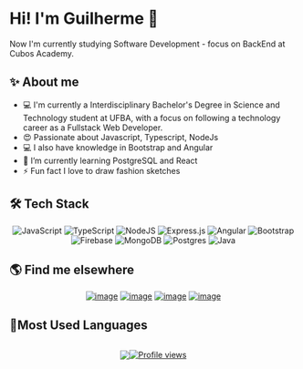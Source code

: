 

<!--
Here are some ideas to get you started:

- 🔭 I’m currently working on ...
- 🌱 I’m currently learning ...
- 👯 I’m looking to collaborate on ...
- 🤔 I’m looking for help with ...
- 💬 Ask me about ...
- 📫 How to reach me: ...
- 😄 Pronouns: ...
- ⚡ Fun fact: ...
-->
<h1>Hi! I'm Guilherme 👋</h1>

<!-- <img align="right" src="https://github.com/MeIzSaiPranav/MeIzSaiPranav/blob/main/gifs/multi.gif"  width='220' height="190" /> -->

 Now I'm currently studying Software Development - focus on BackEnd at Cubos Academy.


##  ✨ About me

<ul>
  <li>
     💻 I'm currently a Interdisciplinary Bachelor's Degree in Science and Technology student at UFBA, with a focus on following a technology career as a Fullstack Web Developer.
  </li>
    <li>😍 Passionate about Javascript, Typescript, NodeJs</li>
   <li>💻 I also have knowledge in Bootstrap and Angular</li>
  <li> 🧠 I’m currently learning PostgreSQL and React </li>
 <li> ⚡ Fun fact I love to draw fashion sketches </li>
  </ul>
  

## 🛠 Tech Stack
<div align='center'>

![JavaScript](https://img.shields.io/badge/javascript-%23323330.svg?style=for-the-badge&logo=javascript&logoColor=%23F7DF1E)
![TypeScript](https://img.shields.io/badge/typescript-%23007ACC.svg?style=for-the-badge&logo=typescript&logoColor=white)
![NodeJS](https://img.shields.io/badge/node.js-6DA55F?style=for-the-badge&logo=node.js&logoColor=white)
![Express.js](https://img.shields.io/badge/express.js-%23404d59.svg?style=for-the-badge&logo=express&logoColor=%2361DAFB)
![Angular](https://img.shields.io/badge/angular-%23DD0031.svg?style=for-the-badge&logo=angular&logoColor=white)
![Bootstrap](https://img.shields.io/badge/bootstrap-%23563D7C.svg?style=for-the-badge&logo=bootstrap&logoColor=white)
![Firebase](https://img.shields.io/badge/firebase-%23039BE5.svg?style=for-the-badge&logo=firebase)
![MongoDB](https://img.shields.io/badge/MongoDB-%234ea94b.svg?style=for-the-badge&logo=mongodb&logoColor=white)
![Postgres](https://img.shields.io/badge/postgres-%23316192.svg?style=for-the-badge&logo=postgresql&logoColor=white)
![Java](https://img.shields.io/badge/java-%23ED8B00.svg?style=for-the-badge&logo=java&logoColor=white)

 </div>


## 🌎 Find me elsewhere 
<div align='center'>
 
[![image](https://img.shields.io/badge/LinkedIn-0077B5?style=for-the-badge&logo=linkedin&logoColor=white)](https://www.linkedin.com/in/guilhermemonteirol/)
[![image](https://img.shields.io/badge/Instagram-E4405F?style=for-the-badge&logo=instagram&logoColor=white)](https://instagram.com/guimonteirol)
[![image](https://img.shields.io/badge/Twitter-1DA1F2?style=for-the-badge&logo=twitter&logoColor=white)](https://twitter.com/quinnBerry15)
[![image](https://img.shields.io/badge/Gmail-D14836?style=for-the-badge&logo=gmail&logoColor=white)](mailto:gui.gjacobina@gmail.com)

 </div>
 


## 📝Most Used Languages

<div style= "display: flex; justify-content: center; align-items: center">
 <div align="center">
 <a href="https://github.com/Guimonteirol">
   <p align="center"><img src="https://github-readme-stats.vercel.app/api/top-langs/?username=Guimonteirol&hide=html&layout=compact&theme=dark"/></p>
      </div> 
  
  
  ![Profile views](https://gpvc.arturio.dev/Guimonteirol)
 
     


